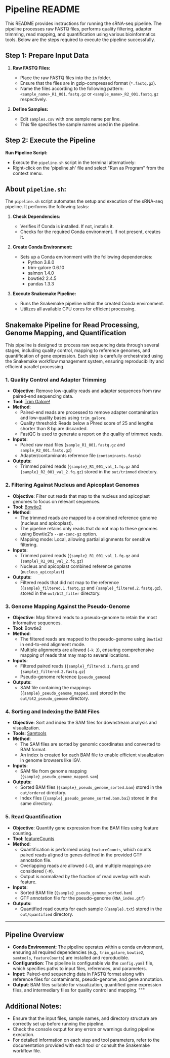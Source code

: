 # Pipeline README

This README provides instructions for running the sRNA-seq pipeline. The pipeline processes raw FASTQ files, performs quality filtering, adapter trimming, read mapping, and quantification using various bioinformatics tools. Below are the steps required to execute the pipeline successfully.

## Step 1: Prepare Input Data

1. **Raw FASTQ Files:**
   - Place the raw FASTQ files into the `in` folder.
   - Ensure that the files are in gzip-compressed format (`*.fastq.gz`).
   - Name the files according to the following pattern: `<sample_name>_R1_001.fastq.gz` or `<sample_name>_R2_001.fastq.gz` respectively.

2. **Define Samples:**
   - Edit `samples.csv` with one sample name per line.
   - This file specifies the sample names used in the pipeline.

## Step 2: Execute the Pipeline

**Run Pipeline Script:**
   - Execute the `pipeline.sh` script in the terminal
   alternatively:
   - Right-click on the 'pipeline.sh' file and select "Run as Program" from the context menu.

## About `pipeline.sh`:

The `pipeline.sh` script automates the setup and execution of the sRNA-seq pipeline. It performs the following tasks:

1. **Check Dependencies:**
   - Verifies if Conda is installed. If not, installs it.
   - Checks for the required Conda environment. If not present, creates it.

2. **Create Conda Environment:**
   - Sets up a Conda environment with the following dependencies:
     - Python 3.8.0
     - trim-galore 0.6.10
     - salmon 1.4.0
     - bowtie2 2.4.5
     - pandas 1.3.3

3. **Execute Snakemake Pipeline:**
   - Runs the Snakemake pipeline within the created Conda environment.
   - Utilizes all available CPU cores for efficient processing.

## Snakemake Pipeline for Read Processing, Genome Mapping, and Quantification

This pipeline is designed to process raw sequencing data through several stages, including quality control, mapping to reference genomes, and quantification of gene expression. Each step is carefully orchestrated using the Snakemake workflow management system, ensuring reproducibility and efficient parallel processing.

### 1. Quality Control and Adapter Trimming

- **Objective**: Remove low-quality reads and adapter sequences from raw paired-end sequencing data.
- **Tool**: [Trim Galore!](https://www.bioinformatics.babraham.ac.uk/projects/trim_galore/)
- **Method**:
  - Paired-end reads are processed to remove adapter contamination and low-quality bases using `trim_galore`.
  - Quality threshold: Reads below a Phred score of 25 and lengths shorter than 8 bp are discarded.
  - FastQC is used to generate a report on the quality of trimmed reads.
- **Inputs**:
  - Paired raw read files (`sample_R1_001.fastq.gz` and `sample_R2_001.fastq.gz`)
  - Adapter/contaminants reference file (`contaminants.fasta`)
- **Outputs**:
  - Trimmed paired reads (`{sample}_R1_001_val_1.fq.gz` and `{sample}_R2_001_val_2.fq.gz`) stored in the `out/trimmed` directory.

### 2. Filtering Against Nucleus and Apicoplast Genomes

- **Objective**: Filter out reads that map to the nucleus and apicoplast genomes to focus on relevant sequences.
- **Tool**: [Bowtie2](http://bowtie-bio.sourceforge.net/bowtie2/index.shtml)
- **Method**:
  - The trimmed reads are mapped to a combined reference genome (nucleus and apicoplast).
  - The pipeline retains only reads that do not map to these genomes using Bowtie2’s `--un-conc-gz` option.
  - Mapping mode: Local, allowing partial alignments for sensitive filtering.
- **Inputs**:
  - Trimmed paired reads (`{sample}_R1_001_val_1.fq.gz` and `{sample}_R2_001_val_2.fq.gz`)
  - Nucleus and apicoplast combined reference genome (`nucleus_apicoplast`)
- **Outputs**:
  - Filtered reads that did not map to the reference (`{sample}_filtered.1.fastq.gz` and `{sample}_filtered.2.fastq.gz`), stored in the `out/bt2_filter` directory.

### 3. Genome Mapping Against the Pseudo-Genome

- **Objective**: Map filtered reads to a pseudo-genome to retain the most informative sequences.
- **Tool**: Bowtie2
- **Method**:
  - The filtered reads are mapped to the pseudo-genome using `Bowtie2` in end-to-end alignment mode.
  - Multiple alignments are allowed (`-k 3`), ensuring comprehensive mapping of reads that may map to several locations.
- **Inputs**:
  - Filtered paired reads (`{sample}_filtered.1.fastq.gz` and `{sample}_filtered.2.fastq.gz`)
  - Pseudo-genome reference (`pseudo_genome`)
- **Outputs**:
  - SAM file containing the mappings (`{sample}_pseudo_genome_mapped.sam`) stored in the `out/bt2_pseudo_genome` directory.

### 4. Sorting and Indexing the BAM Files

- **Objective**: Sort and index the SAM files for downstream analysis and visualization.
- **Tools**: [Samtools](http://www.htslib.org/)
- **Method**:
  - The SAM files are sorted by genomic coordinates and converted to BAM format.
  - An index is created for each BAM file to enable efficient visualization in genome browsers like IGV.
- **Inputs**:
  - SAM file from genome mapping (`{sample}_pseudo_genome_mapped.sam`)
- **Outputs**:
  - Sorted BAM files (`{sample}_pseudo_genome_sorted.bam`) stored in the `out/ordered` directory.
  - Index files (`{sample}_pseudo_genome_sorted.bam.bai`) stored in the same directory.

### 5. Read Quantification

- **Objective**: Quantify gene expression from the BAM files using feature counting.
- **Tool**: [featureCounts](http://bioinf.wehi.edu.au/featureCounts/)
- **Method**:
  - Quantification is performed using `featureCounts`, which counts paired reads aligned to genes defined in the provided GTF annotation file.
  - Overlapping reads are allowed (`-O`), and multiple mappings are considered (`-M`).
  - Output is normalized by the fraction of read overlap with each feature.
- **Inputs**:
  - Sorted BAM file (`{sample}_pseudo_genome_sorted.bam`)
  - GTF annotation file for the pseudo-genome (`RNA_index.gtf`)
- **Outputs**:
  - Quantified read counts for each sample (`{sample}.txt`) stored in the `out/quantified` directory.

---

## Pipeline Overview

- **Conda Environment**: The pipeline operates within a conda environment, ensuring all required dependencies (e.g., `trim_galore`, `bowtie2`, `samtools`, `featureCounts`) are installed and reproducible.
- **Configuration**: The pipeline is configurable via the `config.yaml` file, which specifies paths to input files, references, and parameters.
- **Input**: Paired-end sequencing data in FASTQ format along with reference files for contaminants, pseudo-genome, and gene annotation.
- **Output**: BAM files suitable for visualization, quantified gene expression files, and intermediary files for quality control and mapping.
"""

## Additional Notes:

- Ensure that the input files, sample names, and directory structure are correctly set up before running the pipeline.
- Check the console output for any errors or warnings during pipeline execution.
- For detailed information on each step and tool parameters, refer to the documentation provided with each tool or consult the Snakemake workflow file.
